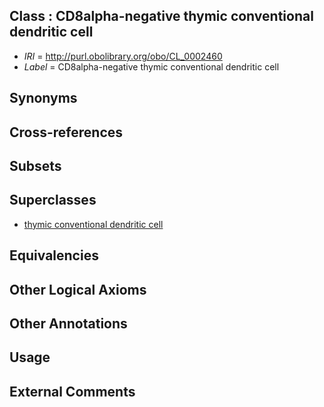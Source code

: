
## Class : CD8alpha-negative thymic conventional dendritic cell

 * *IRI* = http://purl.obolibrary.org/obo/CL_0002460
 * *Label* = CD8alpha-negative thymic conventional dendritic cell

## Synonyms


## Cross-references


## Subsets


## Superclasses

 * [thymic conventional dendritic cell](../../CL/41/CL_0000941.md)

## Equivalencies


## Other Logical Axioms


## Other Annotations


## Usage


## External Comments


